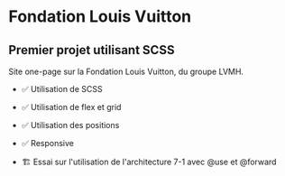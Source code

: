 # Fondation Louis Vuitton
## Premier projet utilisant SCSS

Site one-page sur la Fondation Louis Vuitton, du groupe LVMH.

* :white_check_mark: Utilisation de SCSS
* :white_check_mark: Utilisation de flex et grid
* :white_check_mark: Utilisation des positions
* :white_check_mark: Responsive

* :building_construction: Essai sur l'utilisation de l'architecture 7-1 avec @use et @forward
